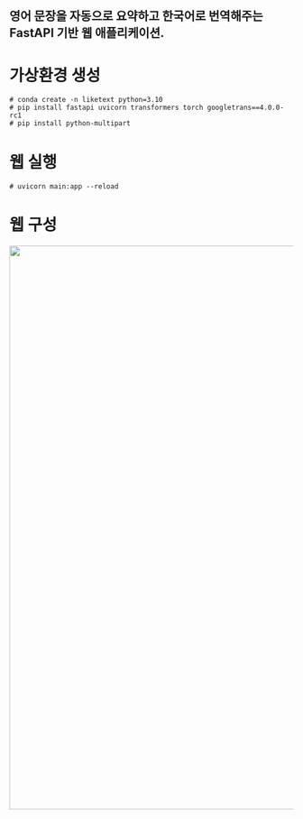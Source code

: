 ## 영어 문장을 자동으로 요약하고 한국어로 번역해주는 FastAPI 기반 웹 애플리케이션.

# 가상환경 생성
```
# conda create -n liketext python=3.10
# pip install fastapi uvicorn transformers torch googletrans==4.0.0-rc1
# pip install python-multipart
```

# 웹 실행
```
# uvicorn main:app --reload
```

# 웹 구성
<p align="center">
  <img src="https://github.com/user-attachments/assets/2a0b2044-705d-473f-a161-691ec3228457" width="1000">
</p>
